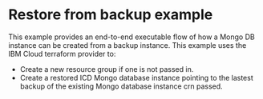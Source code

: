 # Restore from backup example

This example provides an end-to-end executable flow of how a Mongo DB instance can be created from a backup instance. This example uses the IBM Cloud terraform provider to:

- Create a new resource group if one is not passed in.
- Create a restored ICD Mongo database instance pointing to the lastest backup of the existing Mongo database instance crn passed.
